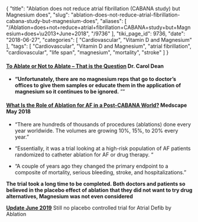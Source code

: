 {
    "title": "Ablation does not reduce atrial fibrillation (CABANA study) but Magnesium does",
    "slug": "ablation-does-not-reduce-atrial-fibrillation-cabana-study-but-magnesium-does",
    "aliases": [
        "/Ablation+does+not+reduce+atrial+fibrillation+CABANA+study+but+Magnesium+does+\u2013+June+2018",
        "/9736"
    ],
    "tiki_page_id": 9736,
    "date": "2018-06-27",
    "categories": [
        "Cardiovascular",
        "Vitamin D and Magnesium"
    ],
    "tags": [
        "Cardiovascular",
        "Vitamin D and Magnesium",
        "atrial fibrillation",
        "cardiovascular",
        "life span",
        "magnesium",
        "mortality",
        "stroke"
    ]
}


#### [To Ablate or Not to Ablate – That is the Question](https://drcarolyndean.com/2018/06/to-ablate-or-not-to-ablate-that-is-the-question/) Dr. Carol Dean

*  **“Unfortunately, there are no magnesium reps that go to doctor’s offices to give them samples or educate them in the application of magnesium so it continues to be ignored.** ””

#### [What Is the Role of Ablation for AF in a Post-CABANA World?](https://www.medscape.com/viewarticle/896837?nlid=122693_3861&src=WNL_mdplsfeat_180522_mscpedit_card&uac=70121MT&spon=2&impID=1639092&faf=1) Medscape  May 2018

* “There are hundreds of thousands of procedures (ablations) done every year worldwide. The volumes are growing 10%, 15%, to 20% every year.”

* “Essentially, it was a trial looking at a high-risk population of AF patients randomized to catheter ablation for AF or drug therapy. “

* “A couple of years ago they changed the primary endpoint to a composite of mortality, serious bleeding, stroke, and hospitalizations.”

 **The trial took a long time to be completed.  Both doctors and patients so believed in the placebo effect of ablation that they did not want to try drug alternatives,  Magnesium was not even considered** 

 **[Update June 2019](https://drcarolyndean.com/2019/06/what-no-definitive-afib-ablation-study/)**  Still no placebo controlled trial for Atrial Defib by Ablation